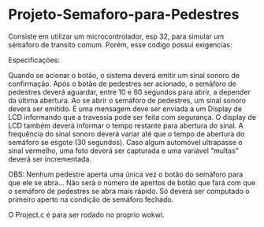 # Projeto-Semaforo-para-Pedestres
Consiste em utilizar um microcontrolador, esp 32, para simular um sémaforo de transito comum.
Porém, esse codigo possui exigencias:

Especificações:

Quando se acionar o botão, o sistema deverá emitir um sinal sonoro de confirmação.
Após o botão de pedestres ser acionado, o semáforo de pedestres deverá aguardar, entre 10 e
60 segundos para abrir, a depender da última abertura.
Ao se abrir o semáforo de pedestres, um sinal sonoro deverá ser emitido. E uma mensagem
deve ser enviada a um Display de LCD informando que a travessia pode ser feita com
segurança. O display de LCD também deverá informar o tempo restante para abertura do sinal.
A frequência do sinal sonoro deverá variar até que o tempo de abertura do semáforo se esgote
(30 segundos).
Caso algum automóvel ultrapasse o sinal vermelho, uma foto deverá ser capturada e uma
variável “multas” deverá ser incrementada.

OBS: Nenhum pedestre aperta uma única vez o botão do semáforo para que ele se abra... Não
será o número de apertos de botão que fará com que o semáforo de pedestres se abra mais
rápido. Só deverá ser computado o primeiro aperto na condição de semáforo fechado.

O Project.c é para ser rodado no proprio wokwi.
